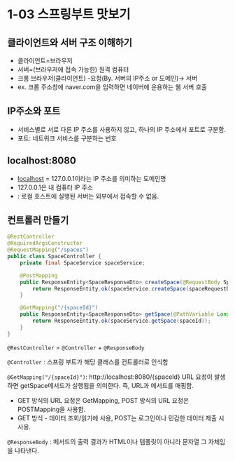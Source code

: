 # **1-03 스프링부트 맛보기**

## 클라이언트와 서버 구조 이해하기

- 클라이언트=브라우저
- 서버=(브라우저에 접속 가능한) 원격 컴퓨터
- 크롬 브라우저(클라이언트) -요청(By. 서버의 IP주소 or 도메인)→ 서버
- ex. 크롬 주소창에 naver.com을 입력하면 네이버에 운용하는 웹 서버 호출

## IP주소와 포트

- 서비스별로 서로 다른 IP 주소를 사용하지 않고, 하나의 IP 주소에서 포트로 구분함.
- 포트: 네트워크 서비스를 구분하는 번호

## localhost:8080

- [localhost](http://localhost) = 127.0.0.1이라는 IP 주소를 의미하는 도메인명
- 127.0.0.1은 내 컴퓨터 IP 주소
- : 로컬 호스트에 실행된 서버는 외부에서 접속할 수 없음.

## **컨트롤러 만들기**

```java
@RestController
@RequiredArgsConstructor
@RequestMapping("/spaces")
public class SpaceController {
    private final SpaceService spaceService;

    @PostMapping
    public ResponseEntity<SpaceResponseDto> createSpace(@RequestBody SpaceRequestDto spaceRequestDto) {
        return ResponseEntity.ok(spaceService.createSpace(spaceRequestDto));
    }

    @GetMapping("/{spaceId}")
    public ResponseEntity<SpaceResponseDto> getSpace(@PathVariable Long spaceId) {
        return ResponseEntity.ok(spaceService.getSpace(spaceId));
    }
}
```

`@RestController` = `@Controller` + `@ResponseBody` 

`@Controller` : 스프링 부트가 해당 클래스를 컨트롤러로 인식함

`@GetMapping("/{spaceId}")`: http://localhost:8080/{spaceId} URL 요청이 발생하면 getSpace메서드가 실행됨을 의미한다. 즉, URL과 메서드를 매핑함.

- GET 방식의 URL 요청은 GetMapping, POST 방식의 URL 요청은 POSTMapping을 사용함.
- GET 방식 - 데이터 조회/읽기에 사용, POST는 로그인이나 민감한 데이터 제출 시 사용.

`@ResponseBody` : 메서드의 출력 결과가 HTML이나 템플릿이 아니라 문자열 그 자체임을 나타낸다.



